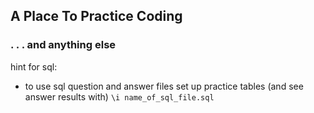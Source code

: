 ## __A Place To Practice Coding__
### . . . and anything else

hint for sql:
- to use sql question and answer files
  set up practice tables (and see answer results with)
  `\i name_of_sql_file.sql`
